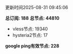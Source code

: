 更新时间2025-08-31 09:45:06

**总订阅: 188**
**总节点: 44810**
- vless节点: 19340
- hysteria2节点: 17

**google ping有效节点: 228**
